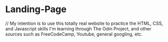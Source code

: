 # Landing-Page


// My intention is to use this totally real website to practice the HTML, CSS, and Javascript skills I'm learning through The Odin Project, and other sources such as FreeCodeCamp, Youtube, general googling, etc.
